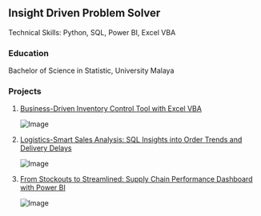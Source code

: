 ## Insight Driven Problem Solver 

Technical Skills: Python, SQL, Power BI, Excel VBA

### Education
Bachelor of Science in Statistic, University Malaya

### Projects
1. [Business-Driven Inventory Control Tool with Excel VBA](https://github.com/shanurwan/Inventory-Management-/tree/main)

   ![Image](https://github.com/user-attachments/assets/f3595856-d8a9-47d4-9565-f104c994d025)

2. [Logistics-Smart Sales Analysis: SQL Insights into Order Trends and Delivery Delays](https://github.com/shanurwan/Logistic-Smart-Analysis/tree/main)

   ![Image](https://github.com/user-attachments/assets/fbda0423-2fcc-44e9-98e9-963f74bb8431)

   
3. [From Stockouts to Streamlined: Supply Chain Performance Dashboard with Power BI](https://github.com/shanurwan/Supply-Chain-Analytic/tree/main)
   
   ![Image](https://github.com/user-attachments/assets/aff45df8-2db6-46f2-bed8-be3cf01a5936)
